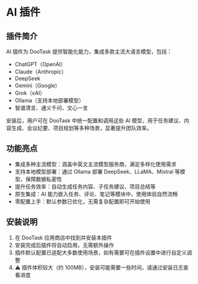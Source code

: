 # AI 插件

## 插件简介

AI 插件为 DooTask 提供智能化能力，集成多款主流大语言模型，包括：

* ChatGPT（OpenAI）
* Claude（Anthropic）
* DeepSeek
* Gemini（Google）
* Grok（xAI）
* Ollama（支持本地部署模型）
* 智谱清言、通义千问、文心一言

安装后，用户可在 DooTask 中统一配置和调用这些 AI 模型，用于任务建议、内容生成、会议纪要、项目规划等多种场景，显著提升团队效率。

## 功能亮点

* 集成多种主流模型：涵盖中英文主流模型服务商，满足多样化使用需求
* 支持本地模型部署：通过 Ollama 部署 DeepSeek、LLaMA、Mistral 等模型，保障数据私密性
* 提升任务效率：自动生成任务内容、子任务建议、项目总结等
* 原生集成：AI 能力嵌入任务、评论、笔记等模块中，使用体验自然流畅
* 零配置上手：默认参数已优化，无需复杂配置即可开始使用

## 安装说明

1. 在 DooTask 应用商店中找到并安装本插件
2. 安装完成后插件将自动启用，无需额外操作
3. 插件默认配置已适配大多数使用场景，如有需要可在插件设置中进行自定义调整
4. ⚠️ 插件体积较大（约 100MB），安装可能需要一些时间，请通过安装日志查看进度

